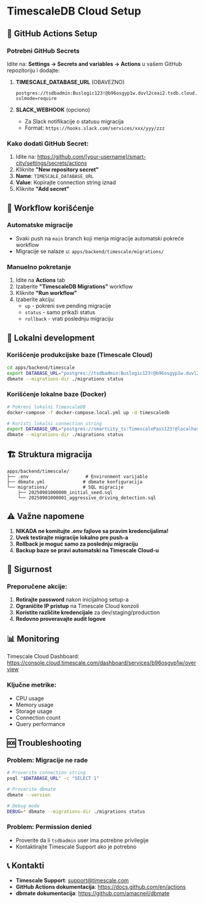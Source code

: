 # TimescaleDB Cloud Setup

## 🚀 GitHub Actions Setup

### Potrebni GitHub Secrets

Idite na: **Settings → Secrets and variables → Actions** u vašem GitHub repozitoriju i dodajte:

1. **TIMESCALE_DATABASE_URL** (OBAVEZNO)
   ```
   postgres://tsdbadmin:Buslogic123!@b96osgyp1w.duvl2ceai2.tsdb.cloud.timescale.com:31143/tsdb?sslmode=require
   ```

2. **SLACK_WEBHOOK** (opciono)
   - Za Slack notifikacije o statusu migracija
   - Format: `https://hooks.slack.com/services/xxx/yyy/zzz`

### Kako dodati GitHub Secret:

1. Idite na: https://github.com/[your-username]/smart-city/settings/secrets/actions
2. Kliknite **"New repository secret"**
3. **Name**: `TIMESCALE_DATABASE_URL`
4. **Value**: Kopirajte connection string iznad
5. Kliknite **"Add secret"**

## 📝 Workflow korišćenje

### Automatske migracije
- Svaki push na `main` branch koji menja migracije automatski pokreće workflow
- Migracije se nalaze u: `apps/backend/timescale/migrations/`

### Manuelno pokretanje
1. Idite na **Actions** tab
2. Izaberite **"TimescaleDB Migrations"** workflow
3. Kliknite **"Run workflow"**
4. Izaberite akciju:
   - `up` - pokreni sve pending migracije
   - `status` - samo prikaži status
   - `rollback` - vrati poslednju migraciju

## 🔧 Lokalni development

### Korišćenje produkcijske baze (Timescale Cloud)
```bash
cd apps/backend/timescale
export DATABASE_URL="postgres://tsdbadmin:Buslogic123!@b96osgyp1w.duvl2ceai2.tsdb.cloud.timescale.com:31143/tsdb?sslmode=require"
dbmate --migrations-dir ./migrations status
```

### Korišćenje lokalne baze (Docker)
```bash
# Pokreni lokalni TimescaleDB
docker-compose -f docker-compose.local.yml up -d timescaledb

# Koristi lokalni connection string
export DATABASE_URL="postgres://smartcity_ts:TimescalePass123!@localhost:5433/smartcity_gps?sslmode=disable"
dbmate --migrations-dir ./migrations status
```

## 🏗️ Struktura migracija

```
apps/backend/timescale/
├── .env                     # Environment varijable
├── dbmate.yml              # dbmate konfiguracija
└── migrations/             # SQL migracije
    ├── 20250901000000_initial_seed.sql
    └── 20250901000001_aggressive_driving_detection.sql
```

## ⚠️ Važne napomene

1. **NIKADA ne komitujte .env fajlove sa pravim kredencijalima!**
2. **Uvek testirajte migracije lokalno pre push-a**
3. **Rollback je moguć samo za poslednju migraciju**
4. **Backup baze se pravi automatski na Timescale Cloud-u**

## 🔐 Sigurnost

### Preporučene akcije:
1. **Rotirajte password** nakon inicijalnog setup-a
2. **Ograničite IP pristup** na Timescale Cloud konzoli
3. **Koristite različite kredencijale** za dev/staging/production
4. **Redovno proveravajte audit logove**

## 📊 Monitoring

Timescale Cloud Dashboard: https://console.cloud.timescale.com/dashboard/services/b96osgyp1w/overview

### Ključne metrike:
- CPU usage
- Memory usage
- Storage usage
- Connection count
- Query performance

## 🆘 Troubleshooting

### Problem: Migracije ne rade
```bash
# Proverite connection string
psql "$DATABASE_URL" -c "SELECT 1"

# Proverite dbmate
dbmate --version

# Debug mode
DEBUG=* dbmate --migrations-dir ./migrations status
```

### Problem: Permission denied
- Proverite da li `tsdbadmin` user ima potrebne privilegije
- Kontaktirajte Timescale Support ako je potrebno

## 📞 Kontakti

- **Timescale Support**: support@timescale.com
- **GitHub Actions dokumentacija**: https://docs.github.com/en/actions
- **dbmate dokumentacija**: https://github.com/amacneil/dbmate